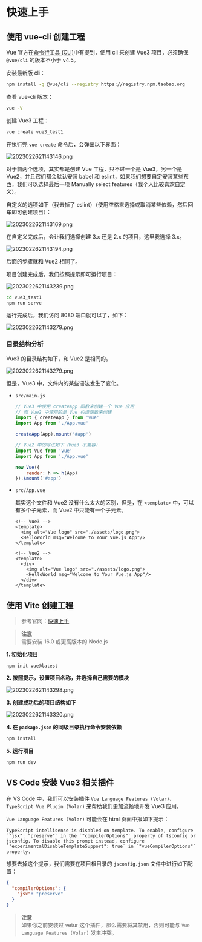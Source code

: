 # 快速上手
## 使用 vue-cli 创建工程

Vue 官方在[命令行工具 (CLI)](https://v3.cn.vuejs.org/guide/installation.html#%E5%91%BD%E4%BB%A4%E8%A1%8C%E5%B7%A5%E5%85%B7-cli)中有提到，使用 cli 来创建 Vue3 项目，必须确保 `@vue/cli` 的版本不小于 v4.5。

安装最新版 cli：
```sh
npm install -g @vue/cli --registry https://registry.npm.taobao.org
```
查看 vue-cli 版本：
```sh
vue -V
```
创建 Vue3 工程：
```sh
vue create vue3_test1
```
在执行完 `vue create` 命令后，会弹出以下界面：

![2023022621143146.png](https://djfmdresources.oss-cn-hangzhou.aliyuncs.com/athena/2023-02-26/2023022621143146.png)

对于前两个选项，其实都是创建 Vue 工程，只不过一个是 Vue3，另一个是 Vue2，并且它们都会默认安装 babel 和 eslint，如果我们想要自定安装某些东西，我们可以选择最后一项 Manually select features（我个人比较喜欢自定义）。

自定义的选项如下（我去掉了 eslint）（使用空格来选择或取消某些依赖，然后回车即可创建项目）：

![2023022621143169.png](https://djfmdresources.oss-cn-hangzhou.aliyuncs.com/athena/2023-02-26/2023022621143169.png)

在自定义完成后，会让我们选择创建 3.x 还是 2.x 的项目，这里我选择 3.x。

![2023022621143194.png](https://djfmdresources.oss-cn-hangzhou.aliyuncs.com/athena/2023-02-26/2023022621143194.png)

后面的步骤就和 Vue2 相同了。

项目创建完成后，我们按照提示即可运行项目：

![2023022621143239.png](https://djfmdresources.oss-cn-hangzhou.aliyuncs.com/athena/2023-02-26/2023022621143239.png)

```sh
cd vue3_test1
npm run serve
```
运行完成后，我们访问 8080 端口就可以了，如下：

![2023022621143279.png](https://djfmdresources.oss-cn-hangzhou.aliyuncs.com/athena/2023-02-26/2023022621143279.png)

### 目录结构分析

Vue3 的目录结构如下，和 Vue2 是相同的。

![2023022621143279.png](https://djfmdresources.oss-cn-hangzhou.aliyuncs.com/athena/2023-02-26/2023022621143279.png)

但是，Vue3 中，文件内的某些语法发生了变化。

- `src/main.js`

    ```js
    // Vue3 中使用 createApp 函数来创建一个 Vue 应用
    // 而 Vue2 中使用的是 Vue 构造函数来创建
    import { createApp } from 'vue'
    import App from './App.vue'
    
    createApp(App).mount('#app')
    
    // Vue2 中的写法如下（Vue3 不兼容）
    import Vue from 'vue'
    import App from './App.vue'
    
    new Vue({
        render: h => h(App)
    }).$mount('#app')
    ```
- `src/App.vue`

    其实这个文件和 Vue2 没有什么太大的区别，但是，在 `<template>` 中，可以有多个子元素，而 Vue2 中只能有一个子元素。
    
    ```vue
    <!-- Vue3 -->
    <template>
      <img alt="Vue logo" src="./assets/logo.png">
      <HelloWorld msg="Welcome to Your Vue.js App"/>
    </template>
    
    <!-- Vue2 -->
    <template>
      <div>
        <img alt="Vue logo" src="./assets/logo.png">
        <HelloWorld msg="Welcome to Your Vue.js App"/>
      </div>
    </template>
    ```

## 使用 Vite 创建工程

> 参考官网：[快速上手](https://cn.vuejs.org/guide/quick-start.html#creating-a-vue-application)

> **注意**  
> 需要安装 16.0 或更高版本的 Node.js

**1. 初始化项目**
```
npm init vue@latest
```
**2. 按照提示，设置项目名称，并选择自己需要的模块**  

![2023022621143298.png](https://djfmdresources.oss-cn-hangzhou.aliyuncs.com/athena/2023-02-26/2023022621143298.png)

**3. 创建成功后的项目结构如下**

![2023022621143320.png](https://djfmdresources.oss-cn-hangzhou.aliyuncs.com/athena/2023-02-26/2023022621143320.png)

**4. 在 `package.json` 的同级目录执行命令安装依赖**
```sh
npm install
```
**5. 运行项目**
```sh
npm run dev
```

## VS Code 安装 Vue3 相关插件
在 VS Code 中，我们可以安装插件 `Vue Language Features (Volar)`、`TypeScript Vue Plugin (Volar)` 来帮助我们更加流畅地开发 Vue3 应用。

`Vue Language Features (Volar)` 可能会在 html 页面中报如下提示：
```
TypeScript intellisense is disabled on template. To enable, configure `"jsx": "preserve"` in the `"compilerOptions"` property of tsconfig or jsconfig. To disable this prompt instead, configure `"experimentalDisableTemplateSupport": true` in `"vueCompilerOptions"` property.
```
想要去掉这个提示，我们需要在项目根目录的 `jsconfig.json` 文件中进行如下配置：
```json
{
  "compilerOptions": {
    "jsx": "preserve"
  }
}
```
> **注意**  
> 如果你之前安装过 vetur 这个插件，那么需要将其禁用，否则可能与 `Vue Language Features (Volar)` 发生冲突。
